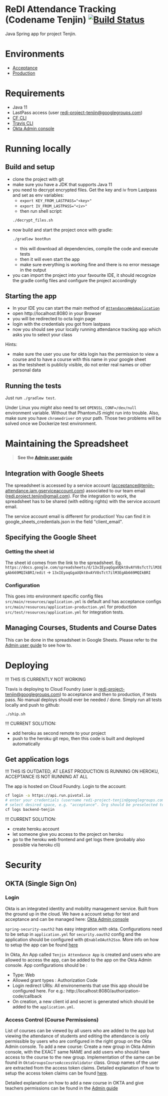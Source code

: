 # ReDI Attendance Tracking (Codename Tenjin) [![Build Status](https://travis-ci.org/project-tenjin/backend.svg?branch=master)](https://travis-ci.org/project-tenjin/backend)
Java Spring app for project Tenjin.

# Environments

* [Acceptance](https://tenjin-acceptance.cfapps.io)
* [Production](https://app.redi-school.org)

# Requirements

* Java 11
* LastPass access (user redi-project-tenjin@googlegroups.com)
* [CF CLI](https://github.com/cloudfoundry/cli#downloads)
* [Travis CLI](https://github.com/travis-ci/travis.rb#installation)
* [Okta Admin console](https://dev-411538-admin.oktapreview.com/dev/console)

# Running locally

## Build and setup

* clone the project with git
* make sure you have a JDK that supports Java 11
* you need to decrypt encrypted files. Get the key and iv from Lastpass and set as env variables:
    * `export KEY_FROM_LASTPASS="<key>"`
    * `export IV_FROM_LASTPASS="<iv>"`
    * then run shell script:
    ```bash
    ./decrypt_files.sh
    ```
* now build and start the project once with gradle:
    ```bash
    ./gradlew bootRun
    ```
  * this will download all dependencies, compile the code and execute tests
  * then it will even start the app 
  * make sure everything is working fine and there is no error message in the output
* you can import the project into your favourite IDE, it should recognize the gradle config files and configure the project accordingly

## Starting the app

- In your IDE you can start the main method of [`AttendanceWebApplication`](src/main/java/org/redischool/attendance/AttendanceWebApplication.java)
- open http://localhost:8080 in your Browser
- you will be redirected to octa login page
- login with the credentials you got from lastpass
- now you should see your locally running attendance tracking app which asks you to select your class

Hints:
- make sure the user you use for okta login has the permission to view a course and to have a course with this name in your google sheet
- as the testsheet is publicly visible, do not enter real names or other personal data

## Running the tests

Just run `./gradlew test`.

Under Linux you _might_ also need to set `OPENSSL_CONF=/dev/null` environment variable.
Without that PhantomJS might run into trouble.
Also, make sure you have `chromedriver` on your path.
Those two problems will be solved once we Dockerize test environment.

# Maintaining the Spreadsheet

> **See the [Admin user guide](https://docs.google.com/document/d/1fIz3po2vJMzwlIx3VeiIKGo0GpHNdIp_59fDWBSWB1Q/edit#heading=h.9uvtxou998ud)**

## Integration with Google Sheets
The spreadsheet is accessed by a service account (acceptance@tenjin-attendance.iam.gserviceaccount.com) associated to 
our team email (redi.project.tenjin@gmail.com). For the integration to work, the spreadsheet has to be shared (with 
editing rights) with the service account email.

The service account email is different for production! You can find it in google_sheets_credentials.json in the 
field "client_email".


## Specifying the Google Sheet

### Getting the sheet id
The sheet id comes from the link to the spreadsheet.
Eg. `https://docs.google.com/spreadsheets/d/13xIEyaqGgaUQkt8vAYV8sTct7ilM3EgAb669MQIkBRI/edit` -> `13xIEyaqGgaUQkt8vAYV8sTct7ilM3EgAb669MQIkBRI`

### Configuration
This goes into environment specific config files
`src/main/resources/application.yml` is default and has acceptance configs
`src/main/resources/application-production.yml` for production
`src/test/resources/application.yml` for integration tests.

## Managing Courses, Students and Course Dates
This can be done in the spreadsheet in Google Sheets. Please refer to 
the [Admin user guide](https://docs.google.com/document/d/1z9lAxz9RiwG7kkgZsX_en_9pqCNMZH6-5sIyLrLkLz0) to see how to.

# Deploying

!!! THIS IS CURRENTLY NOT WORKING

Travis is deploying to Cloud Foundry (user is redi-project-tenjin@googlegroups.com) to acceptance and then to production, if tests pass.
No manual deploys should ever be needed / done. Simply run all tests locally and push to github:

`./ship.sh`

!!! CURRENT SOLUTION:

- add heroku as second remote to your project
- push to the heroku git repo, then this code is built and deployed automatically

## Get application logs

!!! THIS IS OUTDATED, AT LEAST PRODUCTION IS RUNNING ON HEROKU, ACCEPTANCE IS NOT RUNNING AT ALL 

The app is hosted on Cloud Foundry.
Login to the account:

```bash
cf login -a https://api.run.pivotal.io
# enter your credentials (username redi-project-tenjin@googlegroups.com, PW in Last Pass)
# select desired space, e.g. "acceptance". Org should be preselected to "tenjin".
cf logs backend-tenjin
```

!!! CURRENT SOLUTION:

- create heroku account
- let someone give you access to the project on heroku
- go to the heroku web frontend and get logs there (probably also possible via heroku cli)

# Security
## OKTA (Single Sign On)

### Login
Okta is an integrated identity and mobility management service. Built from the ground up in the cloud. We have a account 
setup for test and acceptance and can be managed here:
[Okta Admin console](https://dev-411538-admin.oktapreview.com/dev/console)

`spring-security-oauth2` has easy integration with okta. Configurations need to be setup in `application.yml` for 
`security.oauth2` config and the application should be configured with `@EnableOAuth2Sso`.
More info on how to setup the app can be found [here](https://developer.okta.com/blog/2017/11/20/add-sso-spring-boot-15-min)

In Okta, An App called `Tenjin Attendance App` is created and users who are allowed to access the app, can be added to 
the app on the Okta Admin console.
App configurations should be :
* Type: Web
* Allowed grant types : Authorization Code
* Login redirect URIs: All environements that use this app should be configured here. For e.g.: http://localhost:8080/authorization-code/callback
* On creation, a new client id and secret is generated which should be added to the `application.yml`.

### Access Control (Course Permissions)

List of courses can be viewed by all users who are added to the app but viewing the attendance of students and editing the attendance is only permissible by users who are configured in the right group on the Okta Admin console.
To add a new course: Create a new group in Okta Admin console, with the EXACT same NAME and add users who should have access to the course to the new group.
Implementation of the same can be found in `OktaGroupsCourseAccessValidator` class. Group names of the user are extracted from the access token claims.
Detailed explanation of how to setup the access token claims can be found [here](https://developer.okta.com/blog/2017/10/13/okta-groups-spring-security).

Detailed explanation on how to add a new course in OKTA and give teachers permissions can be found in the [Admin guide](https://docs.google.com/document/d/1z9lAxz9RiwG7kkgZsX_en_9pqCNMZH6-5sIyLrLkLz0/edit#bookmark=id.bzo0ztlrjgjg)
